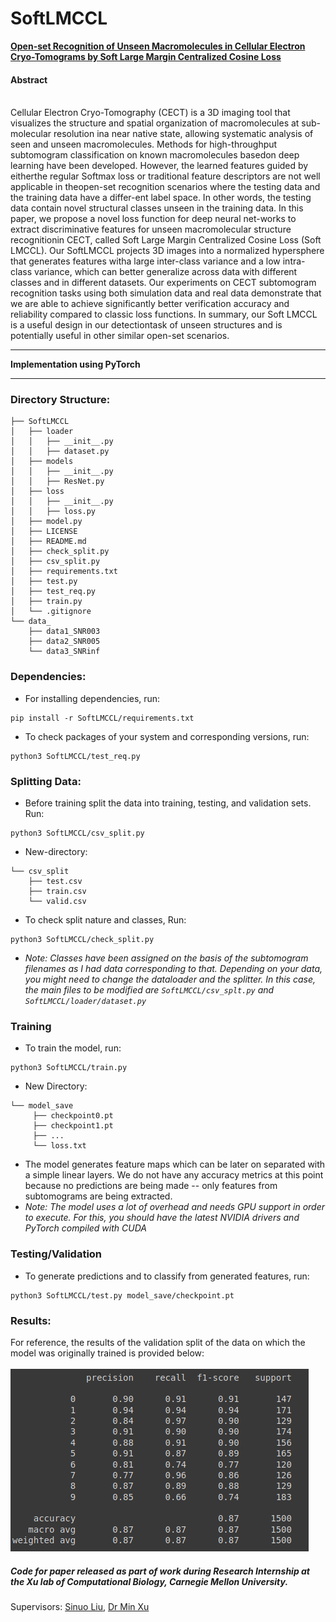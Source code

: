 # SoftLMCCL
**[Open-set Recognition of Unseen Macromolecules in Cellular Electron Cryo-Tomograms by Soft Large Margin Centralized Cosine Loss](https://bmvc2019.org/wp-content/uploads/papers/0347-paper.pdf)**

#### Abstract
<br>Cellular  Electron  Cryo-Tomography  (CECT)  is  a  3D  imaging  tool  that  visualizes the structure and spatial organization of macromolecules at sub-molecular resolution ina near native state,  allowing systematic analysis of seen and unseen macromolecules. Methods for high-throughput subtomogram classification on known macromolecules basedon deep learning have been developed.  However, the learned features guided by eitherthe regular Softmax loss or traditional feature descriptors are not well applicable in theopen-set recognition scenarios where the testing data and the training data have a differ-ent label space.  In other words, the testing data contain novel structural classes unseen in the training data.  In this paper, we propose a novel loss function for deep neural net-works to extract discriminative features for unseen macromolecular structure recognitionin CECT, called Soft Large Margin Centralized Cosine Loss (Soft LMCCL). Our SoftLMCCL projects 3D images into a normalized hypersphere that generates features witha large inter-class variance and a low intra-class variance, which can better generalize across data with different classes and in different datasets.  Our experiments on CECT subtomogram recognition tasks using both simulation data and real data demonstrate that we are able to achieve significantly better verification accuracy and reliability compared to classic loss functions. In summary, our Soft LMCCL is a useful design in our detectiontask of unseen structures and is potentially useful in other similar open-set scenarios.
___

**Implementation using PyTorch**
___

### Directory Structure:
```
├── SoftLMCCL
│   ├── loader
│   │   ├── __init__.py
│   │   ├── dataset.py
│   ├── models
│   │   ├── __init__.py
│   │   ├── ResNet.py
│   ├── loss
│   │   ├── __init__.py
│   │   ├── loss.py
│   ├── model.py
│   ├── LICENSE
│   ├── README.md
│   ├── check_split.py
│   ├── csv_split.py
│   ├── requirements.txt
│   ├── test.py
│   ├── test_req.py
│   ├── train.py
│   └── .gitignore
└── data_
    ├── data1_SNR003
    ├── data2_SNR005
    └── data3_SNRinf
```

### Dependencies:
- For installing dependencies, run:
```
pip install -r SoftLMCCL/requirements.txt
```
- To check packages of your system and corresponding versions, run:
```
python3 SoftLMCCL/test_req.py
```
### Splitting Data:
- Before training split the data into training, testing, and validation sets. Run:
```
python3 SoftLMCCL/csv_split.py
```
- New-directory:
```
└── csv_split
    ├── test.csv
    ├── train.csv
    └── valid.csv
```
- To check split nature and classes, Run:
```
python3 SoftLMCCL/check_split.py
```
- *Note: Classes have been assigned on the basis of the subtomogram filenames as I had data corresponding to that. Depending on your data, you might need to change the dataloader and the splitter. In this case, the main files to be modified are ```SoftLMCCL/csv_splt.py``` and ```SoftLMCCL/loader/dataset.py```*

### Training
- To train the model, run:
```
python3 SoftLMCCL/train.py
```
- New Directory:
```
└── model_save
     ├── checkpoint0.pt
     ├── checkpoint1.pt
     ├── ...
     └── loss.txt
```
- The model generates feature maps which can be later on separated with a simple linear layers. We do not have any accuracy metrics at this point because no predictions are being made -- only features from subtomograms are being extracted.
- *Note: The model uses a lot of overhead and needs GPU support in order to execute. For this, you should have the latest NVIDIA drivers and PyTorch compiled with CUDA*

### Testing/Validation
- To generate predictions and to classify from generated features, run:
```
python3 SoftLMCCL/test.py model_save/checkpoint.pt
```
### Results:
For reference, the results of the validation split of the data on which the model was originally trained is provided below:
<br>
<br>
![Report](report.png?raw=true "Classification Report")

##### Code for paper released as part of work during Research Internship at the Xu lab of Computational Biology, Carnegie Mellon University.
Supervisors: [Sinuo Liu](https://scholar.google.com/citations?user=EVMvLssAAAAJ&hl=zh-CN), [Dr Min Xu](https://scholar.google.com/citations?user=Y3Cqt0cAAAAJ&hl=en)


